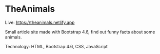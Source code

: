 ﻿# TheAnimals
 
Live: https://theanimals.netlify.app
 
Small article site made with Bootstrap 4.6, find out funny facts about some animals.
 
Technology: HTML, Bootstrap 4.6, CSS, JavaScript




